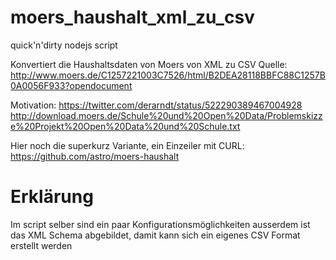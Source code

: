 moers_haushalt_xml_zu_csv
=========================

quick'n'dirty nodejs script

Konvertiert die Haushaltsdaten von Moers von XML zu CSV
Quelle: http://www.moers.de/C1257221003C7526/html/B2DEA28118BBFC88C1257B0A0056F933?opendocument

Motivation: https://twitter.com/derarndt/status/522290389467004928
http://download.moers.de/Schule%20und%20Open%20Data/Problemskizze%20Projekt%20Open%20Data%20und%20Schule.txt

Hier noch die superkurz Variante, ein Einzeiler mit CURL:
https://github.com/astro/moers-haushalt


Erklärung
=========

Im script selber sind ein paar Konfigurationsmöglichkeiten ausserdem ist das XML Schema abgebildet, damit kann sich ein eigenes CSV Format erstellt werden
